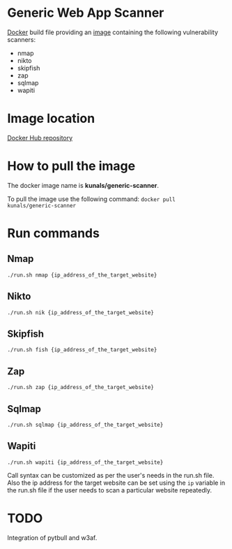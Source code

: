 # Generic Web App Scanner

[Docker](http://docs.docker.com) build file providing an [image](http://docs.docker.com/introduction/understanding-docker/#how-does-a-docker-image-work) containing the following vulnerability scanners:
 - nmap
 - nikto
 - skipfish
 - zap
 - sqlmap
 - wapiti


# Image location

[Docker Hub repository](https://hub.docker.com/r/kunals/generic-scanner/)

# How to pull the image

The docker image name is **kunals/generic-scanner**.

To pull the image use the following command: <code>docker pull kunals/generic-scanner</code>

# Run commands

## Nmap
<code>./run.sh nmap {ip_address_of_the_target_website}</code>

## Nikto
<code>./run.sh nik {ip_address_of_the_target_website}</code>

## Skipfish
<code>./run.sh fish {ip_address_of_the_target_website}</code>

## Zap
<code>./run.sh zap {ip_address_of_the_target_website}</code>

## Sqlmap
<code>./run.sh sqlmap {ip_address_of_the_target_website}</code>

## Wapiti
<code>./run.sh wapiti {ip_address_of_the_target_website}</code>

Call syntax can be customized as per the user's needs in the run.sh file. Also the ip address for the target website can be set using the <code>ip</code> variable in the run.sh file if the user needs to scan a particular website repeatedly.

# TODO

Integration of pytbull and w3af.
